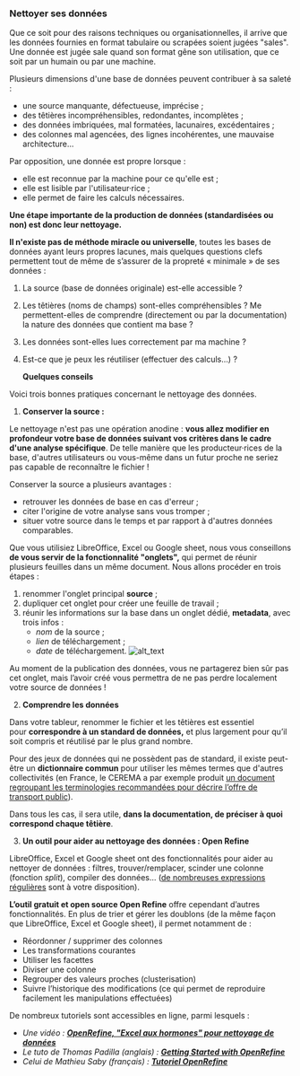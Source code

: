 ### **Nettoyer ses données**

Que ce soit pour des raisons techniques ou organisationnelles, il arrive que les données fournies en format tabulaire ou scrapées soient jugées "sales". Une donnée est jugée sale quand son format gêne son utilisation, que ce soit par un humain ou par une machine.

Plusieurs dimensions d'une base de données peuvent contribuer à sa saleté :
* une source manquante, défectueuse, imprécise ;
* des têtières incompréhensibles, redondantes, incomplètes ;
* des données imbriquées, mal formatées, lacunaires, excédentaires ;
* des colonnes mal agencées, des lignes incohérentes, une mauvaise architecture...

Par opposition, une donnée est propre lorsque : 
* elle est reconnue par la machine pour ce qu'elle est ;
* elle est lisible par l'utilisateur·rice ;
* elle permet de faire les calculs nécessaires.

**Une étape importante de la production de données (standardisées ou non) est donc leur nettoyage.**

**Il n'existe pas de méthode miracle ou universelle**, toutes les bases de données ayant leurs propres lacunes, mais quelques questions clefs permettent tout de même de s’assurer de la propreté « minimale » de ses données : 
1. La source (base de données originale) est-elle accessible ? 
2. Les têtières (noms de champs) sont-elles compréhensibles ? Me permettent-elles de comprendre (directement ou par la documentation) la nature des données que contient ma base ?
3. Les données sont-elles lues correctement par ma machine ?
4. Est-ce que je peux les réutiliser (effectuer des calculs…) ?

    **Quelques conseils**

Voici trois bonnes pratiques concernant le nettoyage des données. 

1. **Conserver la source :**

Le nettoyage n'est pas une opération anodine : **vous allez modifier en profondeur votre base de données suivant vos critères dans le cadre d'une analyse spécifique**. De telle manière que les producteur·rices de la base, d'autres utilisateurs ou vous-même dans un futur proche ne seriez pas capable de reconnaître le fichier !

Conserver la source a plusieurs avantages :
* retrouver les données de base en cas d'erreur ;
* citer l'origine de votre analyse sans vous tromper ;
* situer votre source dans le temps et par rapport à d'autres données comparables.

Que vous utilisiez LibreOffice, Excel ou Google sheet, nous vous conseillons **de vous servir de la fonctionnalité "onglets",** qui permet de réunir plusieurs feuilles dans un même document. Nous allons procéder en trois étapes :

1. renommer l'onglet principal **source** ;
2. dupliquer cet onglet pour créer une feuille de travail ;
3. réunir les informations sur la base dans un onglet dédié, **metadata**, avec trois infos :
    * _nom_ de la source ;
    * _lien_ de téléchargement ;
    * _date_ de téléchargement.
![alt_text](https://i.ibb.co/r0dNVPR/Capture-d-e-cran-2023-03-22-a-12-10-54.png)

Au moment de la publication des données, vous ne partagerez bien sûr pas cet onglet, mais l’avoir créé vous permettra de ne pas perdre localement votre source de données !  

2. **Comprendre les données**

Dans votre tableur, renommer le fichier et les têtières est essentiel pour **correspondre à un standard de données,** et plus largement pour qu’il soit compris et réutilisé par le plus grand nombre. 

Pour des jeux de données qui ne possèdent pas de standard, il existe peut-être un **dictionnaire commun** pour utiliser les mêmes termes que d'autres collectivités (en France, le CEREMA a par exemple produit [un document regroupant les terminologies recommandées pour décrire l’offre de transport public](https://www.cerema.fr/fr/actualites/referentiel-donnees-offre-transport-public-guide-mise-oeuvre)).

Dans tous les cas, il sera utile, **dans la documentation, de préciser à quoi correspond chaque têtière**.


3. **Un outil pour aider au nettoyage des données : Open Refine**

LibreOffice, Excel et Google sheet ont des fonctionnalités pour aider au nettoyer de données : filtres, trouver/remplacer, scinder une colonne (fonction _split_), compiler des données… ([de nombreuses expressions régulières](https://fr.wikipedia.org/wiki/Expression_r%C3%A9guli%C3%A8re) sont à votre disposition). 

**L’outil gratuit et open source Open Refine** offre cependant d’autres fonctionnalités. En plus de trier et gérer les doublons (de la même façon que LibreOffice, Excel et Google sheet), il permet notamment de : 
* Réordonner / supprimer des colonnes
* Les transformations courantes
* Utiliser les facettes
* Diviser une colonne
* Regrouper des valeurs proches (clusterisation)
* Suivre l’historique des modifications (ce qui permet de reproduire facilement les manipulations effectuées)  

De nombreux tutoriels sont accessibles en ligne, parmi lesquels : 
* _Une vidéo : **[OpenRefine, "Excel aux hormones" pour nettoyage de données](https://www.patrimoine-et-numerique.fr/tutoriels/52-36-openrefine-excel-aux-hormones-pour-nettoyage-de-donnees)**_
* _Le tuto de Thomas Padilla (anglais) : **[Getting Started with OpenRefine](https://www.thomaspadilla.org/dataprep/)**_
* _Celui de Mathieu Saby (français) : **[Tutoriel OpenRefine](https://msaby.gitlab.io/tutoriel-openrefine/index.html)**_
